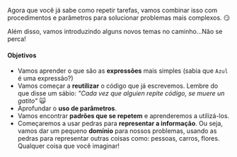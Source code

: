 Agora que você já sabe como repetir tarefas, vamos combinar isso com procedimentos e parâmetros para solucionar problemas mais complexos. :smirk:

Além disso, vamos introduzindo alguns novos temas no caminho...Não se perca!

#### Objetivos
* Vamos aprender o que são as **expressões** mais simples (sabia que `Azul` é uma expressão?)
* Vamos começar a **reutilizar** o código que já escrevemos. Lembre do que disse um sábio: _"Cada vez que alguien repite código, se muere un gatito"_ :scream_cat:
* Aprofundar o **uso de parâmetros**.
* Vamos encontrar **padrões que se repetem** e aprenderemos a utilizá-los.
* Começaremos a usar pedras para **representar a informação**. Ou seja, vamos dar um pequeno **domínio** para nossos problemas, usando as pedras para representar outras coisas como: pessoas, carros, flores. Qualquer coisa que você imaginar!